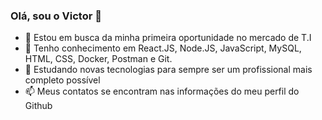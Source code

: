 ### Olá, sou o Victor 👋

- 🔭 Estou em busca da minha primeira oportunidade no mercado de T.I
- 🌱 Tenho conhecimento em React.JS, Node.JS, JavaScript, MySQL, HTML, CSS, Docker, Postman e Git.
- 👯 Estudando novas tecnologias para sempre ser um profissional mais completo possível
- 📫 Meus contatos se encontram nas informações do meu perfil do Github

